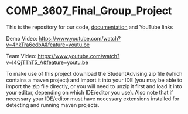 # COMP_3607_Final_Group_Project
This is the repository for our code, [documentation](https://docs.google.com/document/d/15h9paR2cAG_EIa9mgE7Z28iY5qmwQMA43R484xubRgQ/edit) and YouTube links 

Demo Video: https://www.youtube.com/watch?v=4hkTra6edbA&feature=youtu.be 

Team Video: https://www.youtube.com/watch?v=I4QjTTnT5_A&feature=youtu.be 

To make use of this project download the StudentAdvising.zip file (which contains a maven project) and import it into your IDE (you may be able to import the zip file directly, or you will need to unzip it first and load it into your editor, depending on which IDE/editor you use).
Also note that if necessary your IDE/editor must have necessary extensions installed for detecting and running maven projects.

